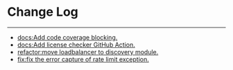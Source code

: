 # Change Log
---

- [docs:Add code coverage blocking.](https://github.com/Tencent/spring-cloud-tencent/pull/836)
- [docs:Add license checker GitHub Action.](https://github.com/Tencent/spring-cloud-tencent/pull/839)
- [refactor:move loadbalancer to discovery module.](https://github.com/Tencent/spring-cloud-tencent/pull/844)
- [fix:fix the error capture of rate limit exception.](https://github.com/Tencent/spring-cloud-tencent/pull/854)
